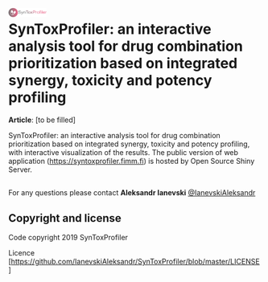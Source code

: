 <a href="https://syntoxprofiler.fimm.fi"><img style="width:15%; margin:0 0;" width = "15%" src="https://github.com/IanevskiAleksandr/SynToxProfiler/blob/master/logo.png" align="left" hspace="10" vspace="6"></a>
# SynToxProfiler: an interactive analysis tool for drug combination prioritization based on integrated synergy, toxicity and potency profiling

**Article**: [to be filled]

  
  SynToxProfiler: an interactive analysis tool for drug combination prioritization based on integrated synergy, toxicity and potency profiling, with interactive visualization of the results. The public version of web application (https://syntoxprofiler.fimm.fi) is hosted by Open Source Shiny Server.</p>

##





For any questions please contact **Aleksandr Ianevski** [@IanevskiAleksandr](aleksandr.ianevski@helsinki.fi)

## Copyright and license

Code copyright 2019 SynToxProfiler

Licence [https://github.com/IanevskiAleksandr/SynToxProfiler/blob/master/LICENSE]
